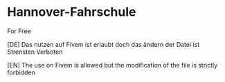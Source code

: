 # Hannover-Fahrschule
For Free

[DE] Das nutzen auf Fivem ist erlaubt doch das ändern der Datei ist Strensten Verboten

[EN] The use on Fivem is allowed but the modification of the file is strictly forbidden
